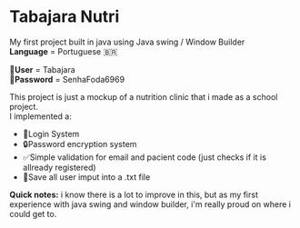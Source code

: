 # Tabajara Nutri
 My first project built in java using Java swing / Window Builder    
 **Language** = Portuguese :brazil:

:bust_in_silhouette:**User** = Tabajara    
:key:**Password** = SenhaFoda6969


This project is just a mockup of a nutrition clinic that i made as a school project.    
I implemented a:   
* :closed_lock_with_key:Login System     
* :lock:Password encryption system  
* :white_check_mark:Simple validation for email and pacient code (just checks if it is allready registered)  
* :page_facing_up:Save all user imput into a .txt file  


**Quick notes:**
i know there is a lot to improve in this, but as my first experience with java swing and window builder, i'm really proud on where i could get to.
